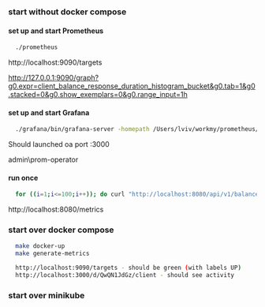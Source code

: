
### start without docker compose
  #### set up and start Prometheus
  ```sh
    ./prometheus
  ```
  http://localhost:9090/targets
  
  http://127.0.0.1:9090/graph?g0.expr=client_balance_response_duration_histogram_bucket&g0.tab=1&g0.stacked=0&g0.show_exemplars=0&g0.range_input=1h

  
  #### set up and start Grafana
  ```sh
    ./grafana/bin/grafana-server -homepath /Users/lviv/workmy/prometheus/nats/pubsubnats/v2/grafana/grafana web
  ```
  Should launched oa port :3000
  
  admin\prom-operator
  
  #### run once
  ```sh
    for ((i=1;i<=100;i++)); do curl "http://localhost:8080/api/v1/balances"; done  
  ```
  
  http://localhost:8080/metrics

### start over docker compose
  ```sh
    make docker-up
    make generate-metrics

    http://localhost:9090/targets - should be green (with labels UP)
    http://localhost:3000/d/QwQN1JdGz/client - should see activity
  ```

### start over minikube
